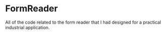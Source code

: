 # FormReader
All of the code related to the form reader that I had designed for a practical industrial application.
